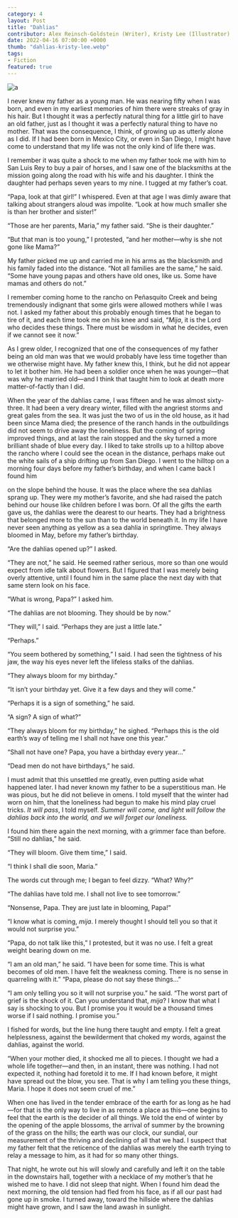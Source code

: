 ```yaml
---
category: 4
layout: Post
title: "Dahlias"
contributor: Alex Reinsch-Goldstein (Writer), Kristy Lee (Illustrator)
date: 2022-04-16 07:00:00 +0000
thumb: "dahlias-kristy-lee.webp"
tags: 
- Fiction
featured: true
---
```

<div class="center">
    <img src="{{ site.baseurl }}/uploads/dahlias-kristy-lee.jpg" 
        alt="a"
        class="w650">
</div>

I never knew my father as a young man. He was nearing fifty when I was born, and even in my earliest memories of him there were streaks of gray in his hair. But I thought it was a perfectly natural thing for a little girl to have an old father, just as I thought it was a perfectly natural thing to have no mother. That was the consequence, I think, of growing up as utterly alone as I did. If I had been born in Mexico City, or even in San Diego, I might have come to understand that my life was not the only kind of life there was. 

I remember it was quite a shock to me when my father took me with him to San Luis Rey to buy a pair of horses, and I saw one of the blacksmiths at the mission going along the road with his wife and his daughter. I think the daughter had perhaps seven years to my nine. I tugged at my father’s coat. 

“Papa, look at that girl!” I whispered. Even at that age I was dimly aware that talking about strangers aloud was impolite. “Look at how much smaller she is than her brother and sister!” 

“Those are her parents, Maria,” my father said. “She is their daughter.” 

“But that man is too young,” I protested, “and her mother—why is she not gone like Mama?” 

My father picked me up and carried me in his arms as the blacksmith and his family faded into the distance. “Not all families are the same,” he said. “Some have young papas and others have old ones, like us. Some have mamas and others do not.” 

I remember coming home to the rancho on Peñasquito Creek and being tremendously indignant that some girls were allowed mothers while I was not. I asked my father about this probably enough times that he began to tire of it, and each time took me on his knee and said, “<em>Mija</em>, it is the Lord who decides these things. There must be wisdom in what he decides, even if we cannot see it now.” 

As I grew older, I recognized that one of the consequences of my father being an old man was that we would probably have less time together than we otherwise might have. My father knew this, I think, but he did not appear to let it bother him. He had been a soldier once when he was younger—that was why he married old—and I think that taught him to look at death more matter-of-factly than I did. 

When the year of the dahlias came, I was fifteen and he was almost sixty-three. It had been a very dreary winter, filled with the angriest storms and great gales from the sea. It was just the two of us in the old house, as it had been since Mama died; the presence of the ranch hands in the outbuildings did not seem to drive away the loneliness. But the coming of spring improved things, and at last the rain stopped and the sky turned a more brilliant shade of blue every day. I liked to take strolls up to a hilltop above the rancho where I could see the ocean in the distance, perhaps make out the white sails of a ship drifting up from San Diego. I went to the hilltop on a morning four days before my father’s birthday, and when I came back I found him

on the slope behind the house. It was the place where the sea dahlias sprang up. They were my mother’s favorite, and she had raised the patch behind our house like children before I was born. Of all the gifts the earth gave us, the dahlias were the dearest to our hearts. They had a brightness that belonged more to the sun than to the world beneath it. In my life I have never seen anything as yellow as a sea dahlia in springtime. They always bloomed in May, before my father’s birthday. 

“Are the dahlias opened up?” I asked. 

“They are not,” he said. He seemed rather serious, more so than one would expect from idle talk about flowers. But I figured that I was merely being overly attentive, until I found him in the same place the next day with that same stern look on his face. 

“What is wrong, Papa?” I asked him. 

“The dahlias are not blooming. They should be by now.” 

“They will,” I said. “Perhaps they are just a little late.” 

“Perhaps.” 

“You seem bothered by something,” I said. I had seen the tightness of his jaw, the way his eyes never left the lifeless stalks of the dahlias. 

“They always bloom for my birthday.” 

“It isn’t your birthday yet. Give it a few days and they will come.” 

“Perhaps it is a sign of something,” he said. 

“A sign? A sign of what?” 

“They always bloom for my birthday,” he sighed. “Perhaps this is the old earth’s way of telling me I shall not have one this year.” 

“Shall not have one? Papa, you have a birthday every year…” 

“Dead men do not have birthdays,” he said. 

I must admit that this unsettled me greatly, even putting aside what happened later. I had never known my father to be a superstitious man. He was pious, but he did not believe in omens. I told myself that the winter had worn on him, that the loneliness had begun to make his mind play cruel tricks. <em>It will pass</em>, I told myself. <em>Summer will come, and light will follow the dahlias back into the world, and we will forget our loneliness. </em>

I found him there again the next morning, with a grimmer face than before. “Still no dahlias,” he said. 

“They will bloom. Give them time,” I said. 

“I think I shall die soon, Maria.” 

The words cut through me; I began to feel dizzy. “What? Why?” 

“The dahlias have told me. I shall not live to see tomorrow.” 

“Nonsense, Papa. They are just late in blooming, Papa!” 

“I know what is coming, <em>mija</em>. I merely thought I should tell you so that it would not surprise you.”

“Papa, do not talk like this,” I protested, but it was no use. I felt a great weight bearing down on me. 

“I am an old man,” he said. “I have been for some time. This is what becomes of old men. I have felt the weakness coming. There is no sense in quarreling with it.” “Papa, please do not say these things…” 

“I am only telling you so it will not surprise you.” he said. “The worst part of grief is the shock of it. Can you understand that, <em>mija</em>? I know that what I say is shocking to you. But I promise you it would be a thousand times worse if I said nothing. I promise you.” 

I fished for words, but the line hung there taught and empty. I felt a great helplessness, against the bewilderment that choked my words, against the dahlias, against the world. 

“When your mother died, it shocked me all to pieces. I thought we had a whole life together—and then, in an instant, there was nothing. I had not expected it, nothing had foretold it to me. If I had known before, it might have spread out the blow, you see. That is why I am telling you these things, Maria. I hope it does not seem cruel of me.” 

When one has lived in the tender embrace of the earth for as long as he had—for that is the only way to live in as remote a place as this—one begins to feel that the earth is the decider of all things. We told the end of winter by the opening of the apple blossoms, the arrival of summer by the browning of the grass on the hills; the earth was our clock, our sundial, our measurement of the thriving and declining of all that we had. I suspect that my father felt that the reticence of the dahlias was merely the earth trying to relay a message to him, as it had for so many other things. 

That night, he wrote out his will slowly and carefully and left it on the table in the downstairs hall, together with a necklace of my mother’s that he wished me to have. I did not sleep that night. When I found him dead the next morning, the old tension had fled from his face, as if all our past had gone up in smoke. I turned away, toward the hillside where the dahlias might have grown, and I saw the land awash in sunlight.
